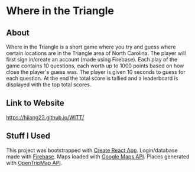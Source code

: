# Where in the Triangle

## About

Where in the Triangle is a short game where you try and guess where certain locations are in the Triangle area of North Carolina. The player will first sign in/create an account (made using Firebase). Each play of the game contains 10 questions, each worth up to 1000 points based on how close the player's guess was. The player is given 10 seconds to guess for each question. At the end the total score is tallied and a leaderboard is displayed with the top total scores.

## Link to Website

https://hjiang23.github.io/WITT/

## Stuff I Used

This project was bootstrapped with [Create React App](https://github.com/facebook/create-react-app).
Login/database made with [Firebase](https://firebase.google.com/).
Maps loaded with [Google Maps API](https://developers.google.com/maps).
Places generated with [OpenTripMap API](https://opentripmap.io/product).